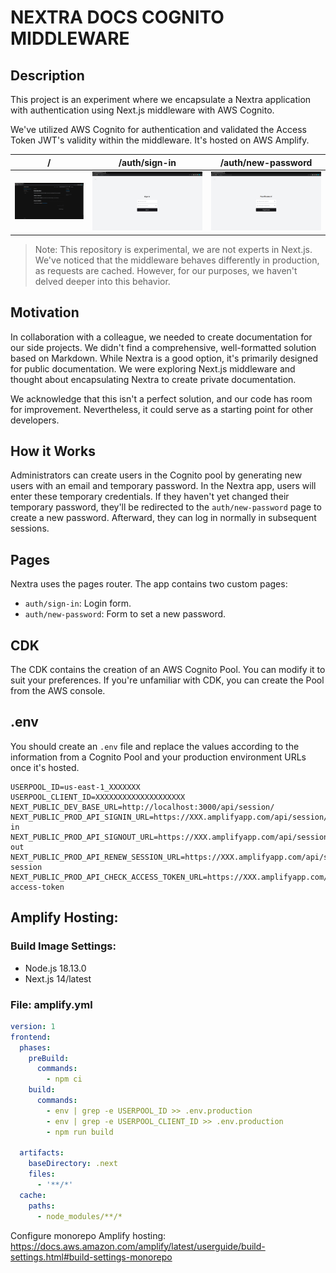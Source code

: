 # NEXTRA DOCS COGNITO MIDDLEWARE

## Description

This project is an experiment where we encapsulate a Nextra application with authentication using Next.js middleware with AWS Cognito.

We've utilized AWS Cognito for authentication and validated the Access Token JWT's validity within the middleware. It's hosted on AWS Amplify.

| /                        | /auth/sign-in               | /auth/new-password               |
| ------------------------ | --------------------------- | -------------------------------- |
| ![home](assets/home.jpg) | ![home](assets/sign-in.jpg) | ![home](assets/new-password.png) |            


> Note: This repository is experimental, we are not experts in Next.js. We've noticed that the middleware behaves differently in production, as requests are cached. However, for our purposes, we haven't delved deeper into this behavior.

## Motivation

In collaboration with a colleague, we needed to create documentation for our side projects. We didn't find a comprehensive, well-formatted solution based on Markdown. While Nextra is a good option, it's primarily designed for public documentation. We were exploring Next.js middleware and thought about encapsulating Nextra to create private documentation.

We acknowledge that this isn't a perfect solution, and our code has room for improvement. Nevertheless, it could serve as a starting point for other developers.

## How it Works

Administrators can create users in the Cognito pool by generating new users with an email and temporary password. In the Nextra app, users will enter these temporary credentials. If they haven't yet changed their temporary password, they'll be redirected to the `auth/new-password` page to create a new password. Afterward, they can log in normally in subsequent sessions.

## Pages

Nextra uses the pages router. The app contains two custom pages:

- `auth/sign-in`: Login form.
- `auth/new-password`: Form to set a new password.

## CDK

The CDK contains the creation of an AWS Cognito Pool. You can modify it to suit your preferences. If you're unfamiliar with CDK, you can create the Pool from the AWS console.

## .env

You should create an `.env` file and replace the values according to the information from a Cognito Pool and your production environment URLs once it's hosted.

```env
USERPOOL_ID=us-east-1_XXXXXXX 
USERPOOL_CLIENT_ID=XXXXXXXXXXXXXXXXXXXX
NEXT_PUBLIC_DEV_BASE_URL=http://localhost:3000/api/session/
NEXT_PUBLIC_PROD_API_SIGNIN_URL=https://XXX.amplifyapp.com/api/session/sign-in
NEXT_PUBLIC_PROD_API_SIGNOUT_URL=https://XXX.amplifyapp.com/api/session/sign-out
NEXT_PUBLIC_PROD_API_RENEW_SESSION_URL=https://XXX.amplifyapp.com/api/session/renew-session
NEXT_PUBLIC_PROD_API_CHECK_ACCESS_TOKEN_URL=https://XXX.amplifyapp.com/api/session/check-access-token
```

## Amplify Hosting:

### Build Image Settings:

- Node.js 18.13.0
- Next.js 14/latest

### File: amplify.yml

```yml
version: 1
frontend:
  phases:
    preBuild:
      commands:
        - npm ci
    build:
      commands:
        - env | grep -e USERPOOL_ID >> .env.production
        - env | grep -e USERPOOL_CLIENT_ID >> .env.production
        - npm run build
        
  artifacts:
    baseDirectory: .next
    files:
      - '**/*'
  cache:
    paths:
      - node_modules/**/*
```

Configure monorepo Amplify hosting: https://docs.aws.amazon.com/amplify/latest/userguide/build-settings.html#build-settings-monorepo